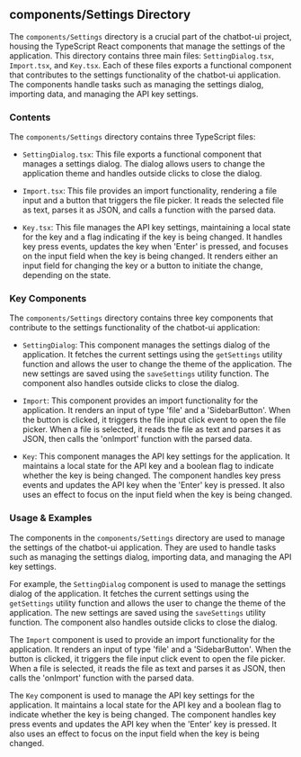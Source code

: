 
## components/Settings Directory

The `components/Settings` directory is a crucial part of the chatbot-ui project, housing the TypeScript React components that manage the settings of the application. This directory contains three main files: `SettingDialog.tsx`, `Import.tsx`, and `Key.tsx`. Each of these files exports a functional component that contributes to the settings functionality of the chatbot-ui application. The components handle tasks such as managing the settings dialog, importing data, and managing the API key settings.

### Contents

The `components/Settings` directory contains three TypeScript files:

- `SettingDialog.tsx`: This file exports a functional component that manages a settings dialog. The dialog allows users to change the application theme and handles outside clicks to close the dialog.

- `Import.tsx`: This file provides an import functionality, rendering a file input and a button that triggers the file picker. It reads the selected file as text, parses it as JSON, and calls a function with the parsed data.

- `Key.tsx`: This file manages the API key settings, maintaining a local state for the key and a flag indicating if the key is being changed. It handles key press events, updates the key when 'Enter' is pressed, and focuses on the input field when the key is being changed. It renders either an input field for changing the key or a button to initiate the change, depending on the state.

### Key Components

The `components/Settings` directory contains three key components that contribute to the settings functionality of the chatbot-ui application:

- `SettingDialog`: This component manages the settings dialog of the application. It fetches the current settings using the `getSettings` utility function and allows the user to change the theme of the application. The new settings are saved using the `saveSettings` utility function. The component also handles outside clicks to close the dialog.

- `Import`: This component provides an import functionality for the application. It renders an input of type 'file' and a 'SidebarButton'. When the button is clicked, it triggers the file input click event to open the file picker. When a file is selected, it reads the file as text and parses it as JSON, then calls the 'onImport' function with the parsed data.

- `Key`: This component manages the API key settings for the application. It maintains a local state for the API key and a boolean flag to indicate whether the key is being changed. The component handles key press events and updates the API key when the 'Enter' key is pressed. It also uses an effect to focus on the input field when the key is being changed.

### Usage & Examples

The components in the `components/Settings` directory are used to manage the settings of the chatbot-ui application. They are used to handle tasks such as managing the settings dialog, importing data, and managing the API key settings.

For example, the `SettingDialog` component is used to manage the settings dialog of the application. It fetches the current settings using the `getSettings` utility function and allows the user to change the theme of the application. The new settings are saved using the `saveSettings` utility function. The component also handles outside clicks to close the dialog.

The `Import` component is used to provide an import functionality for the application. It renders an input of type 'file' and a 'SidebarButton'. When the button is clicked, it triggers the file input click event to open the file picker. When a file is selected, it reads the file as text and parses it as JSON, then calls the 'onImport' function with the parsed data.

The `Key` component is used to manage the API key settings for the application. It maintains a local state for the API key and a boolean flag to indicate whether the key is being changed. The component handles key press events and updates the API key when the 'Enter' key is pressed. It also uses an effect to focus on the input field when the key is being changed.
